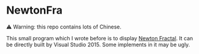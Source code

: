 # NewtonFra

 :warning: Warning: this repo contains lots of Chinese.

This small program which I wrote before is to display [Newton Fractal](https://en.wikipedia.org/wiki/Newton_fractal).
It can be directly built by Visual Studio 2015.
Some implements in it may be ugly.
